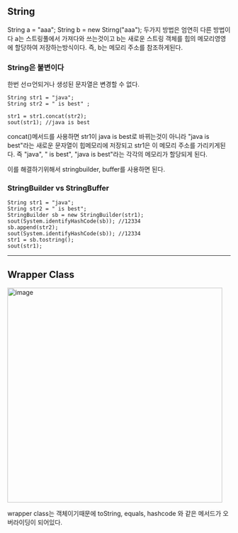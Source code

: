 ## String
String a = "aaa"; 
String b = new Stirng("aaa");
 두가지 방법은 엄연히 다른 방법이다
 a는 스트링풀에서 가져다와 쓰는것이고 b는 새로운 스트링 객체를 힙의 메모리영영에 할당하여 저장하는방식이다. 즉, b는 메모리 주소를 참조하게된다. 

### String은 불변이다
한번 선ㅁ언되거나 생성된 문자열은 변경할 수 없다. 
```
String str1 = "java";
String str2 = " is best" ;

str1 = str1.concat(str2);
sout(str1); //java is best
```
concat()메서드를 사용하면 str1이 java is best로 바뀌는것이 아니라 "java is best"라는 새로운 문자열이 힙메모리에 저장되고 str1은 이 메모리 주소를 가리키게된다. 
즉 "java", " is best", "java is best"라는 각각의 메모리가 할당되게 된다.

이를 해결하기위해서 stringbuilder, buffer를 사용하면 된다. 

### StringBuilder vs StringBuffer
```
String str1 = "java";
String str2 = " is best";
StringBuilder sb = new StringBuilder(str1);
sout(System.identifyHashCode(sb)); //12334
sb.append(str2);
sout(System.identifyHashCode(sb)); //12334
str1 = sb.tostring(); 
sout(str1);
```
--------
## Wrapper Class
<img width="485" alt="image" src="https://user-images.githubusercontent.com/43670838/175961930-8fd4b7f7-0f22-427f-ada4-88c302e44620.png">

wrapper class는 객체이기때문에 toString, equals, hashcode 와 같은 메서드가 오버라이딩이 되어있다. 

